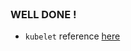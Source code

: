 
<br>

### WELL DONE !


* `kubelet` reference [here](https://kubernetes.io/docs/reference/command-line-tools-reference/kubelet/)
